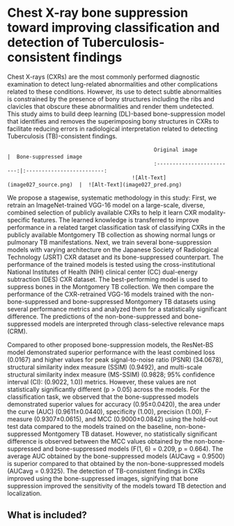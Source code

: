 # Chest X-ray bone suppression toward improving classification and detection of Tuberculosis-consistent findings

Chest X-rays (CXRs) are the most commonly performed diagnostic examination to detect lung-related abnormalities and other complications related to these conditions. However, its use to detect subtle abnormalities is constrained by the presence of bony structures including the ribs and clavicles that obscure these abnormalities and render them undetected. This study aims to build deep learning (DL)-based bone-suppression model that identifies and removes the superimposing bony structures in CXRs to facilitate reducing errors in radiological interpretation related to detecting Tuberculosis (TB)-consistent findings.

                                                   Original image             |  Bone-suppressed image
                                                   :-------------------------:|:-------------------------:
                                            ![Alt-Text](image027_source.png)  |  ![Alt-Text](image027_pred.png)

We propose a stagewise, systematic methodology in this study: First, we retrain an ImageNet-trained VGG-16 model on a large-scale, diverse, combined selection of publicly available CXRs to help it learn CXR modality-specific features. The learned knowledge is transferred to improve performance in a related target classification task of classifying CXRs in the publicly available Montgomery TB collection as showing normal lungs or pulmonary TB manifestations. Next, we train several bone-suppression models with varying architecture on the Japanese Society of Radiological Technology (JSRT) CXR dataset and its bone-suppressed counterpart. The performance of the trained models is tested using the cross-institutional National Institutes of Health (NIH) clinical center (CC) dual-energy subtraction (DES) CXR dataset. The best-performing model is used to suppress bones in the Montgomery TB collection. We then compare the performance of the CXR-retrained VGG-16 models trained with the non-bone-suppressed and bone-suppressed Montgomery TB datasets using several performance metrics and analyzed them for a statistically significant difference. The predictions of the non-bone-suppressed and bone-suppressed models are interpreted through class-selective relevance maps (CRM).

Compared to other proposed bone-suppression models, the ResNet-BS model demonstrated superior performance with the least combined loss (0.0167) and higher values for peak signal-to-noise ratio (PSNR) (34.0678), structural similarity index measure (SSIM) (0.9492), and multi-scale structural similarity index measure (MS-SSIM) (0.9828; 95% confidence interval (CI): (0.9022, 1.0)) metrics. However, these values are not statistically significantly different (p > 0.05) across the models. For the classification task, we observed that the bone-suppressed models demonstrated superior values for accuracy (0.95±0.0420), the area under the curve (AUC) (0.9611±0.0440), specificity (1.00), precision (1.00), F-measure (0.9307±0.0615), and MCC (0.9000±0.0842) using the hold-out test data compared to the models trained on the baseline, non-bone-suppressed Montgomery TB dataset. However, no statistically significant difference is observed between the MCC values obtained by the non-bone-suppressed and bone-suppressed models (F(1, 6) = 0.209, p = 0.664). The average AUC obtained by the bone-suppressed models (AUCavg = 0.9500) is superior compared to that obtained by the non-bone-suppressed models (AUCavg = 0.9325). The detection of TB-consistent findings in CXRs improved using the bone-suppressed images, signifying that bone suppression improved the sensitivity of the models toward TB detection and localization.

## What is included?
